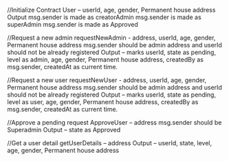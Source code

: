 //Initialize Contract
User – userId, age, gender, Permanent house address
Output
msg.sender is made as creatorAdmin
msg.sender is made as superAdmin
msg.sender is made as Approved


//Request a new admin
requestNewAdmin - address, userId, age, gender, Permanent house address
msg.sender should be admin
address and userId should not be already registered
Output – marks userId, state as pending, level as admin, age, gender, Permanent house address, createdBy as msg.sender, createdAt as current time.


//Request a new user
requestNewUser - address, userId, age, gender, Permanent house address
msg.sender should be admin
address and userId should not be already registered
Output – marks userId, state as pending, level as user, age, gender, Permanent house address, createdBy as msg.sender, createdAt as current time.


//Approve a pending request
ApproveUser – address
msg.sender should be Superadmin
Output – state as Approved


//Get a user detail
getUserDetails – address
Output – userId, state, level, age, gender, Permanent house address

